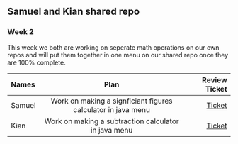 ## Samuel and Kian shared repo


### Week 2

This week we both are working on seperate math operations on our own repos and will put them together in one menu on our shared repo once they are 100% complete.

| Names    | Plan | Review Ticket  |
| :---        |    :----:   |          ---: |
| Samuel     | Work on making a signficiant figures calculator in java menu | [Ticket](https://github.com/Samuelwaang/samuel/issues/5)  |
| Kian   |  Work on making a subtraction calculator in java menu    | [Ticket](https://github.com/kiannp44/KianFastPages/issues/4) | 

